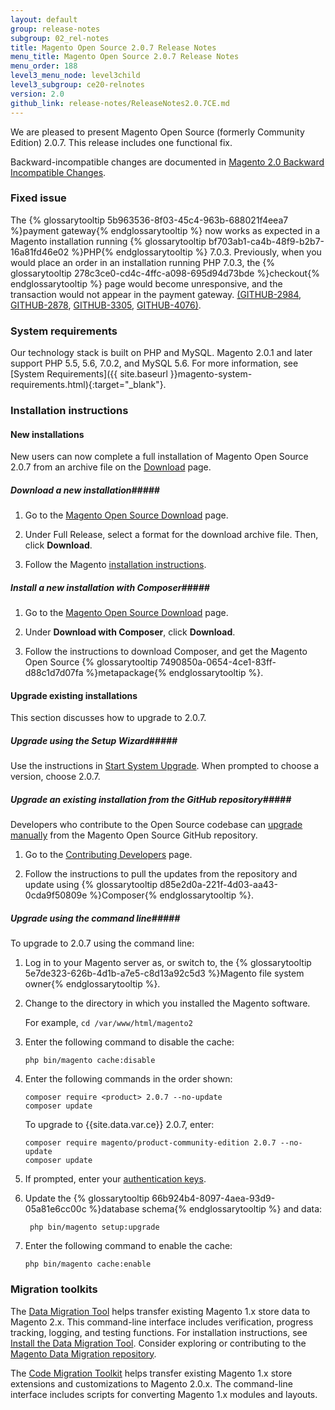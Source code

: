 ```yaml
---
layout: default
group: release-notes
subgroup: 02_rel-notes
title: Magento Open Source 2.0.7 Release Notes 
menu_title: Magento Open Source 2.0.7 Release Notes 
menu_order: 188
level3_menu_node: level3child
level3_subgroup: ce20-relnotes
version: 2.0
github_link: release-notes/ReleaseNotes2.0.7CE.md
---
```


We are pleased to present Magento Open Source (formerly Community Edition) 2.0.7. This release includes one functional fix. 


Backward-incompatible changes are documented in <a href="http://devdocs.magento.com/guides/v2.0/release-notes/changes_2.0.html" target="_blank">Magento 2.0 Backward Incompatible Changes</a>.



<h3>Fixed issue</h3>

The {% glossarytooltip 5b963536-8f03-45c4-963b-688021f4eea7 %}payment gateway{% endglossarytooltip %} now works as expected in a Magento installation running {% glossarytooltip bf703ab1-ca4b-48f9-b2b7-16a81fd46e02 %}PHP{% endglossarytooltip %} 7.0.3. Previously, when you would place an order in an installation running PHP 7.0.3, the {% glossarytooltip 278c3ce0-cd4c-4ffc-a098-695d94d73bde %}checkout{% endglossarytooltip %} page would become unresponsive, and the transaction would not appear in the payment gateway. <a href="https://github.com/magento/magento2/issues/2984" target="_blank">(GITHUB-2984</a>, <a href="https://github.com/magento/magento2/issues/2878" target="_blank">GITHUB-2878</a>, <a href="https://github.com/magento/magento2/issues/3305" target="_blank">GITHUB-3305</a>, <a href="https://github.com/magento/magento2/issues/4076" target="_blank">GITHUB-4076)</a>.



<h3>System requirements</h3>
Our technology stack is built on PHP and MySQL. Magento 2.0.1 and later support PHP 5.5, 5.6, 7.0.2, and MySQL 5.6. For more information, see 
[System Requirements]({{ site.baseurl }}magento-system-requirements.html){:target="_blank"}.

<h3>Installation instructions</h3>

<h4>New installations</h4>
New users can now complete a full installation of Magento Open Source 2.0.7 from an archive file on the <a href="https://www.magentocommerce.com/download" target="_blank">Download</a> page.

##### <b>Download a new installation</b>#####

1. Go to the <a href="https://www.magentocommerce.com/download" target="_blank">Magento Open Source Download</a> page.

2. Under Full Release, select a format for the download archive file. Then, click **Download**.

3.	Follow the Magento <a href="http://devdocs.magento.com/guides/v2.0/install-gde/prereq/integrator_install.html#integrator-first-composer-ce" target="_blank">installation instructions</a>.

##### <b>Install a new installation with Composer</b>#####

1. Go to the <a href="https://www.magentocommerce.com/download" target="_blank">Magento Open Source Download</a> page.

2.	Under **Download with Composer**, click **Download**.

3.	Follow the instructions to download Composer, and get the Magento Open Source {% glossarytooltip 7490850a-0654-4ce1-83ff-d88c1d7d07fa %}metapackage{% endglossarytooltip %}.


<h4><b>Upgrade existing installations</b></h4>

This section discusses how to upgrade to 2.0.7.


##### <b>Upgrade using the Setup Wizard</b>#####
Use the instructions in [Start System Upgrade]({{page.baseurl}}comp-mgr/upgrader/upgrade-start.html). When prompted to choose a version, choose 2.0.7.

##### <b>Upgrade an existing installation from the GitHub repository</b>#####
Developers who contribute to the Open Source codebase can <a href="{{page.baseurl}}comp-mgr/bk-compman-upgrade-guide.html" target="_blank">upgrade manually</a> from the Magento Open Source GitHub repository.

1.	Go to the <a href="{{page.baseurl}}install-gde/install/cli/dev_update-magento.html" target="_blank">Contributing Developers</a> page.

2.	Follow the instructions to pull the updates from the repository and update using {% glossarytooltip d85e2d0a-221f-4d03-aa43-0cda9f50809e %}Composer{% endglossarytooltip %}.


##### <b>Upgrade using the command line</b>#####
To upgrade to 2.0.7 using the command line:

1.	Log in to your Magento server as, or switch to, the {% glossarytooltip 5e7de323-626b-4d1b-a7e5-c8d13a92c5d3 %}Magento file system owner{% endglossarytooltip %}.
2.	Change to the directory in which you installed the Magento software.

	For example, `cd /var/www/html/magento2`
2.	Enter the following command to disable the cache:

		php bin/magento cache:disable
2.	Enter the following commands in the order shown:

		composer require <product> 2.0.7 --no-update
		composer update

	To upgrade to {{site.data.var.ce}} 2.0.7, enter:

		composer require magento/product-community-edition 2.0.7 --no-update
		composer update


	
3.	If prompted, enter your [authentication keys]({{page.baseurl}}comp-mgr/prereq/prereq_auth-token.html).

4. Update the {% glossarytooltip 66b924b4-8097-4aea-93d9-05a81e6cc00c %}database schema{% endglossarytooltip %} and data:

		php bin/magento setup:upgrade
5.	Enter the following command to enable the cache:

		php bin/magento cache:enable

<h3>Migration toolkits</h3>
The <a href="{{page.baseurl}}migration/migration-migrate.html" target="_blank">Data Migration Tool</a> helps transfer existing Magento 1.x store data to Magento 2.x. This command-line interface includes verification, progress tracking, logging, and testing functions. For installation instructions, see  <a href="{{page.baseurl}}migration/migration-tool-install.html" target="_blank">Install the Data Migration Tool</a>. Consider exploring or contributing to the <a href="https://github.com/magento/data-migration-tool" target="_blank"> Magento Data Migration repository</a>.

The <a href="https://github.com/magento/code-migration" target="_blank">Code Migration Toolkit</a> helps transfer existing Magento 1.x store extensions and customizations to Magento 2.0.x. The command-line interface includes scripts for converting Magento 1.x modules and layouts.












